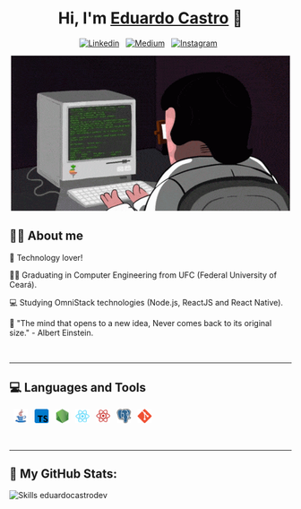 <!--
- 🔭 I’m currently working on ...
- 🌱 I’m currently learning ...
- 👯 I’m looking to collaborate on ...
- 🤔 I’m looking for help with ...
- 💬 Ask me about ...
- 📫 How to reach me: ...
- 😄 Pronouns: He / Him
- ⚡ Fun fact: ...
-->

<h1 align='center'>
  <strong>Hi, I'm <a href="https://www.eduardocastro.dev/">Eduardo Castro</a> 👋</strong> 
</h1>

<p align="center">
<a href="https://www.linkedin.com/in/eduardocastrodev/"><img src="https://img.shields.io/badge/LinkedIn-0077B5?style=for-the-badge&logo=linkedin&logoColor=white" alt="Linkedin" width="100"/></a> &nbsp; 
<a href="https://medium.com/@eduardocastrodev/"><img src="https://img.shields.io/badge/Medium-12100E?style=for-the-badge&logo=medium&logoColor=white" alt="Medium" width="100"/></a> &nbsp; 
<a href="https://www.instagram.com/eduardocastrodev/"><img src="https://img.shields.io/badge/Instagram-E4405F?style=for-the-badge&logo=instagram&logoColor=white" alt="Instagram" width="100"/></a> &nbsp;
</p>


<p align="center"><img src="./assets/coding.gif"></p>


## **👨‍🚀 About me**

🚀 Technology lover!

👨‍🎓  Graduating in Computer Engineering from UFC (Federal University of Ceará).

💻 Studying OmniStack technologies (Node.js, ReactJS and React Native).

🧠 "The mind that opens to a new idea, Never comes back to its original size." - Albert Einstein.

<br/>

----------

## **💻 Languages and Tools**
&nbsp;  <a href="https://docs.oracle.com/en/java/javase/11/"><img src="./assets/icon-java.png" alt="Java" width="25"/></a>
&nbsp;  <a href="https://www.typescriptlang.org/"><img src="./assets/icon-typescript.png" alt="Typescript" width="25"/></a>
&nbsp;  <a href="https://nodejs.dev/"><img src="./assets/icon-nodejs.png" alt="NodeJs" width="25"/></a>
&nbsp;  <a href="https://reactjs.org/"><img src="./assets/icon-reactjs.png" alt="React" width="25"/></a>
&nbsp;  <a href="https://reactnative.dev/"><img src="./assets/icon-react-native.png" alt="React Native" width="25"/></a>
&nbsp;  <a href="https://www.postgresql.org/"><img src="./assets/icon-postgresql.png" alt="PostgreSQL" width="25"/></a>
&nbsp;  <a href="https://git-scm.com/"><img src="./assets/icon-git.png" alt="Git" width="25"/></a>

<br/>

----------

## **🚀 My GitHub Stats:**
<p> 
  <img src="https://github-readme-stats.vercel.app/api/top-langs/?username=eduardocastrodev&layout=compact&langs_count=6&theme=midnight-purple" alt="Skills eduardocastrodev" />
</p>